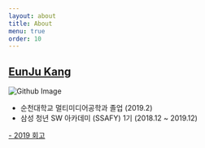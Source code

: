```yaml
---
layout: about
title: About
menu: true
order: 10
---
```


## [EunJu Kang](https://github.com/EunJu-Kang)
![Github Image](https://ghchart.rshah.org/EunJu-Kang)

- 순천대학교 멀티미디어공학과 졸업 (2019.2)
- 삼성 청년 SW 아카데미 (SSAFY) 1기 (2018.12 ~ 2019.12)

[- 2019 회고](./_posts/2020-01-12-2019회고.md)
